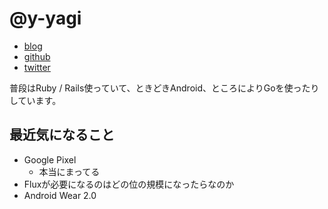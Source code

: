 # @y-yagi

* [blog](http://y-yagi.tumblr.com/)
* [github](https://github.com/y-yagi)
* [twitter](https://twitter.com/y_yagi)

普段はRuby / Rails使っていて、ときどきAndroid、ところによりGoを使ったりしています。

## 最近気になること

* Google Pixel
  * 本当にまってる
* Fluxが必要になるのはどの位の規模になったらなのか
* Android Wear 2.0
